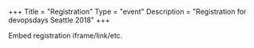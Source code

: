 +++
Title = "Registration"
Type = "event"
Description = "Registration for devopsdays Seattle 2018"
+++

<div style="width:100%; text-align:left;">

Embed registration iframe/link/etc.
</div></div>
</div>
